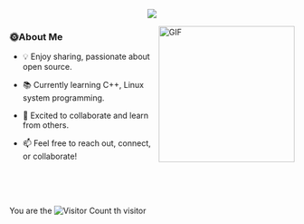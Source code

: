 <!-- 顶部动画大标题，居中显示 -->
<p align="center">
<a href="https://git.io/typing-svg"><img src="https://readme-typing-svg.demolab.com?font=Fira+Code&weight=700&pause=1000&color=4B69D6FC&center=true&repeat=false&width=600&height=70&lines=WELCOME+TO+MY+GITHUB+PROFILE+!&t=1" /></a>
</p>

<a href="https://media0.giphy.com/media/hp3dmEypS0FaoyzWLR/giphy.gif">
  <img align="right" alt="GIF" src="https://media0.giphy.com/media/hp3dmEypS0FaoyzWLR/giphy.gif" width="240"/>
</a>

### 🌞About Me
- 💡 Enjoy sharing, passionate about open source.
  
- 📚 Currently learning C++, Linux system programming.
  
- 🌟 Excited to collaborate and learn from others.
  
- 📫 Feel free to reach out, connect, or collaborate!

<br/><br/><br/>

You are the ![Visitor Count](https://profile-counter.glitch.me/xenon/count.svg) th  visitor

  <!-- for beauty 留个空行好看点 -->
  <div>&nbsp;</div>

<!---
L1w-Y/L1w-Y is a ✨ special ✨ repository because its `README.md` (this file) appears on your GitHub profile.
You can click the Preview link to take a look at your changes.
--->
